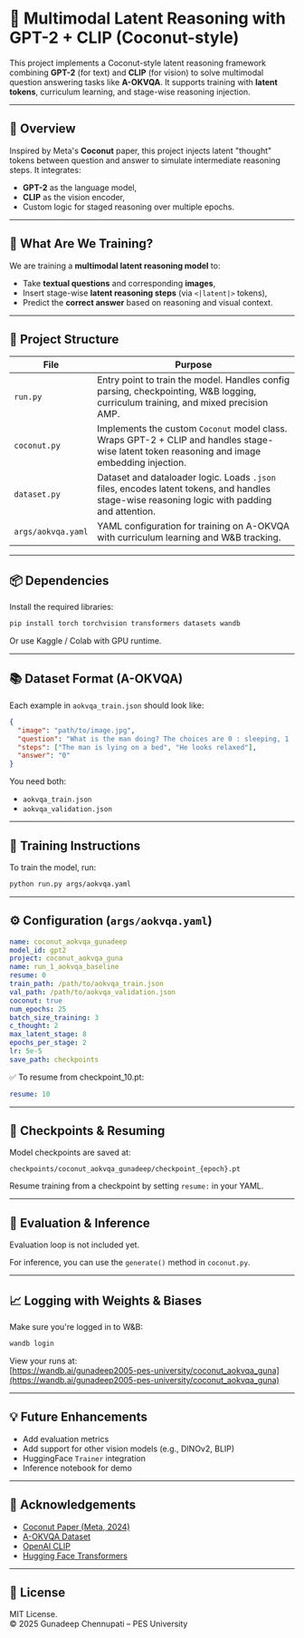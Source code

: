 # 🥥 Multimodal Latent Reasoning with GPT-2 + CLIP (Coconut-style)

This project implements a Coconut-style latent reasoning framework combining **GPT-2** (for text) and **CLIP** (for vision) to solve multimodal question answering tasks like **A-OKVQA**. It supports training with **latent tokens**, curriculum learning, and stage-wise reasoning injection.

---

## 🚀 Overview

Inspired by Meta's **Coconut** paper, this project injects latent "thought" tokens between question and answer to simulate intermediate reasoning steps. It integrates:
- **GPT-2** as the language model,
- **CLIP** as the vision encoder,
- Custom logic for staged reasoning over multiple epochs.

---

## 🧠 What Are We Training?

We are training a **multimodal latent reasoning model** to:
- Take **textual questions** and corresponding **images**,
- Insert stage-wise **latent reasoning steps** (via `<|latent|>` tokens),
- Predict the **correct answer** based on reasoning and visual context.

---

## 📁 Project Structure

| File             | Purpose                                                                 |
|------------------|-------------------------------------------------------------------------|
| `run.py`         | Entry point to train the model. Handles config parsing, checkpointing, W&B logging, curriculum training, and mixed precision AMP. |
| `coconut.py`     | Implements the custom `Coconut` model class. Wraps GPT-2 + CLIP and handles stage-wise latent token reasoning and image embedding injection. |
| `dataset.py`     | Dataset and dataloader logic. Loads `.json` files, encodes latent tokens, and handles stage-wise reasoning logic with padding and attention. |
| `args/aokvqa.yaml` | YAML configuration for training on A-OKVQA with curriculum learning and W&B tracking. |

---

## 📦 Dependencies

Install the required libraries:

```bash
pip install torch torchvision transformers datasets wandb
```

Or use Kaggle / Colab with GPU runtime.

---

## 📚 Dataset Format (A-OKVQA)

Each example in `aokvqa_train.json` should look like:

```json
{
  "image": "path/to/image.jpg",
  "question": "What is the man doing? The choices are 0 : sleeping, 1 : running, 2 : eating",
  "steps": ["The man is lying on a bed", "He looks relaxed"],
  "answer": "0"
}
```

You need both:

- `aokvqa_train.json`
- `aokvqa_validation.json`

---

## 🏁 Training Instructions

To train the model, run:

```bash
python run.py args/aokvqa.yaml
```

---

## ⚙️ Configuration (`args/aokvqa.yaml`)

```yaml
name: coconut_aokvqa_gunadeep
model_id: gpt2
project: coconut_aokvqa_guna
name: run_1_aokvqa_baseline
resume: 0
train_path: /path/to/aokvqa_train.json
val_path: /path/to/aokvqa_validation.json
coconut: true
num_epochs: 25
batch_size_training: 3
c_thought: 2
max_latent_stage: 8
epochs_per_stage: 2
lr: 5e-5
save_path: checkpoints
```

✅ To resume from checkpoint_10.pt:
```yaml
resume: 10
```

---

## 🧊 Checkpoints & Resuming

Model checkpoints are saved at:

```
checkpoints/coconut_aokvqa_gunadeep/checkpoint_{epoch}.pt
```

Resume training from a checkpoint by setting `resume:` in your YAML.

---

## 🧪 Evaluation & Inference

Evaluation loop is not included yet.

For inference, you can use the `generate()` method in `coconut.py`.

---

## 📈 Logging with Weights & Biases

Make sure you're logged in to W&B:

```bash
wandb login
```

View your runs at:  
[https://wandb.ai/gunadeep2005-pes-university/coconut_aokvqa_guna](https://wandb.ai/gunadeep2005-pes-university/coconut_aokvqa_guna)

---

## 💡 Future Enhancements

- Add evaluation metrics
- Add support for other vision models (e.g., DINOv2, BLIP)
- HuggingFace `Trainer` integration
- Inference notebook for demo

---

## 🙏 Acknowledgements

- [Coconut Paper (Meta, 2024)](https://arxiv.org/abs/2412.06769)
- [A-OKVQA Dataset](https://huggingface.co/datasets/HuggingFaceM4/A-OKVQA)
- [OpenAI CLIP](https://github.com/openai/CLIP)
- [Hugging Face Transformers](https://huggingface.co/transformers)

---

## 📝 License

MIT License.  
© 2025 Gunadeep Chennupati – PES University
